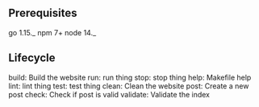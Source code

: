 ## Prerequisites

go 1.15._
npm 7+
node 14._

## Lifecycle

build: Build the website
run: run thing
stop: stop thing
help: Makefile help
lint: lint thing
test: test thing
clean: Clean the website
post: Create a new post
check: Check if post is valid
validate: Validate the index
